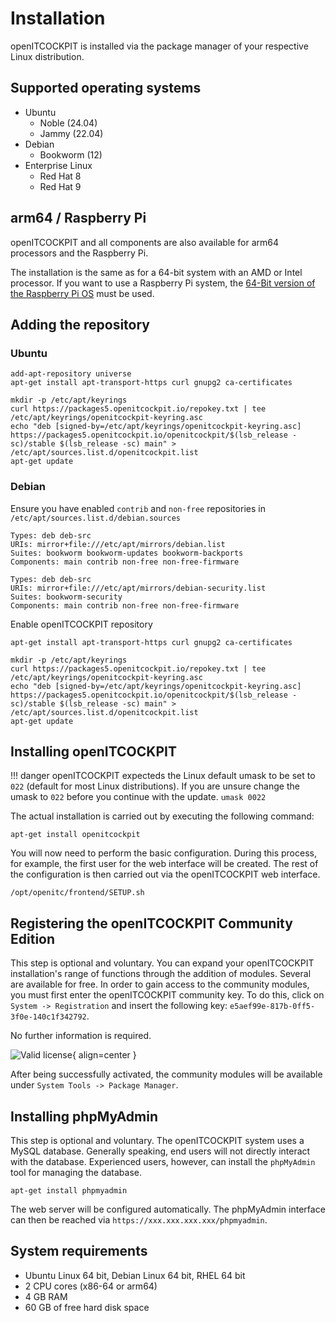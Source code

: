 # Installation

openITCOCKPIT is installed via the package manager of your respective Linux distribution.

## Supported operating systems

- Ubuntu
    - Noble (24.04)
    - Jammy (22.04)
- Debian
    - Bookworm (12)
- Enterprise Linux
    - Red Hat 8
    - Red Hat 9

## arm64 / Raspberry Pi
openITCOCKPIT and all components are also available for arm64 processors and the Raspberry Pi.

The installation is the same as for a 64-bit system with an AMD or Intel processor. If you want to use a Raspberry Pi system, the [64-Bit version of the Raspberry Pi OS](https://downloads.raspberrypi.org/raspios_arm64/images/) must be used.

## Adding the repository
### Ubuntu

```
add-apt-repository universe
apt-get install apt-transport-https curl gnupg2 ca-certificates

mkdir -p /etc/apt/keyrings
curl https://packages5.openitcockpit.io/repokey.txt | tee /etc/apt/keyrings/openitcockpit-keyring.asc
echo "deb [signed-by=/etc/apt/keyrings/openitcockpit-keyring.asc] https://packages5.openitcockpit.io/openitcockpit/$(lsb_release -sc)/stable $(lsb_release -sc) main" > /etc/apt/sources.list.d/openitcockpit.list
apt-get update
```

### Debian

Ensure you have enabled `contrib` and `non-free` repositories in `/etc/apt/sources.list.d/debian.sources`
```
Types: deb deb-src
URIs: mirror+file:///etc/apt/mirrors/debian.list
Suites: bookworm bookworm-updates bookworm-backports
Components: main contrib non-free non-free-firmware

Types: deb deb-src
URIs: mirror+file:///etc/apt/mirrors/debian-security.list
Suites: bookworm-security
Components: main contrib non-free non-free-firmware
```


Enable openITCOCKPIT repository
```
apt-get install apt-transport-https curl gnupg2 ca-certificates

mkdir -p /etc/apt/keyrings
curl https://packages5.openitcockpit.io/repokey.txt | tee /etc/apt/keyrings/openitcockpit-keyring.asc
echo "deb [signed-by=/etc/apt/keyrings/openitcockpit-keyring.asc] https://packages5.openitcockpit.io/openitcockpit/$(lsb_release -sc)/stable $(lsb_release -sc) main" > /etc/apt/sources.list.d/openitcockpit.list
apt-get update
```

## Installing openITCOCKPIT

!!! danger
    openITCOCKPIT expecteds the Linux default umask to be set to `022` (default for most Linux distributions).
    If you are unsure change the umask to `022` before you continue with the update.
    ```
    umask 0022
    ```

The actual installation is carried out by executing the following command:
```
apt-get install openitcockpit
```

You will now need to perform  the basic configuration. During this process, for example, the first user for the web interface will be created. The rest of the configuration is then carried out via the openITCOCKPIT web interface.

```
/opt/openitc/frontend/SETUP.sh
```

## Registering the openITCOCKPIT Community Edition

This step is optional and voluntary. You can expand your openITCOCKPIT installation's range of functions through the addition of modules. Several are available for free. In order to gain access to the community modules, you must first enter the openITCOCKPIT community key. To do this, click on `System -> Registration` and insert the following key: `e5aef99e-817b-0ff5-3f0e-140c1f342792`.

No further information is required.

![Valid license](/images/openITCOCKPIT-v4-valid-license.png){ align=center }

After being successfully activated, the community modules will be available under `System Tools -> Package Manager`.

## Installing phpMyAdmin

This step is optional and voluntary. The openITCOCKPIT system uses a MySQL database. Generally speaking, end users will not directly interact with the database. Experienced users, however, can install the `phpMyAdmin` tool for managing the database.

```
apt-get install phpmyadmin
```

The web server will be configured automatically. The phpMyAdmin interface can then be reached via `https://xxx.xxx.xxx.xxx/phpmyadmin`.

## System requirements

- Ubuntu Linux 64 bit,  Debian Linux 64 bit, RHEL 64 bit
- 2 CPU cores (x86-64 or arm64)
- 4 GB RAM
- 60 GB of free hard disk space
